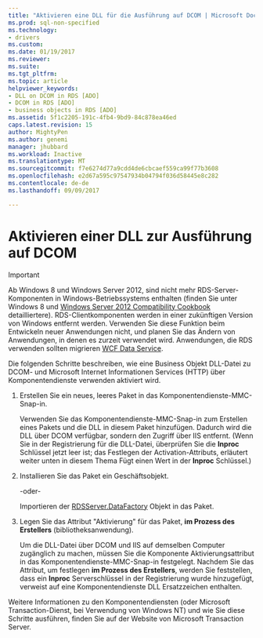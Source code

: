 ```yaml
---
title: "Aktivieren eine DLL für die Ausführung auf DCOM | Microsoft Docs"
ms.prod: sql-non-specified
ms.technology:
- drivers
ms.custom: 
ms.date: 01/19/2017
ms.reviewer: 
ms.suite: 
ms.tgt_pltfrm: 
ms.topic: article
helpviewer_keywords:
- DLL on DCOM in RDS [ADO]
- DCOM in RDS [ADO]
- business objects in RDS [ADO]
ms.assetid: 5f1c2205-191c-4fb4-9bd9-84c878ea46ed
caps.latest.revision: 15
author: MightyPen
ms.author: genemi
manager: jhubbard
ms.workload: Inactive
ms.translationtype: MT
ms.sourcegitcommit: f7e6274d77a9cdd4de6cbcaef559ca99f77b3608
ms.openlocfilehash: e2d67a595c97547934b04794f036d58445e8c282
ms.contentlocale: de-de
ms.lasthandoff: 09/09/2017

---
```

# <a name="enabling-a-dll-to-run-on-dcom"></a>Aktivieren einer DLL zur Ausführung auf DCOM
> [!IMPORTANT]
>  Ab Windows 8 und Windows Server 2012, sind nicht mehr RDS-Server-Komponenten in Windows-Betriebssystems enthalten (finden Sie unter Windows 8 und [Windows Server 2012 Compatibility Cookbook](https://www.microsoft.com/en-us/download/details.aspx?id=27416) detailliertere). RDS-Clientkomponenten werden in einer zukünftigen Version von Windows entfernt werden. Verwenden Sie diese Funktion beim Entwickeln neuer Anwendungen nicht, und planen Sie das Ändern von Anwendungen, in denen es zurzeit verwendet wird. Anwendungen, die RDS verwenden sollten migrieren [WCF Data Service](http://go.microsoft.com/fwlink/?LinkId=199565).  
  
 Die folgenden Schritte beschreiben, wie eine Business Objekt DLL-Datei zu DCOM- und Microsoft Internet Informationen Services (HTTP) über Komponentendienste verwenden aktiviert wird.  
  
1.  Erstellen Sie ein neues, leeres Paket in das Komponentendienste-MMC-Snap-in.  
  
     Verwenden Sie das Komponentendienste-MMC-Snap-in zum Erstellen eines Pakets und die DLL in diesem Paket hinzufügen. Dadurch wird die DLL über DCOM verfügbar, sondern den Zugriff über IIS entfernt. (Wenn Sie in der Registrierung für die DLL-Datei, überprüfen Sie die **Inproc** Schlüssel jetzt leer ist; das Festlegen der Activation-Attributs, erläutert weiter unten in diesem Thema Fügt einen Wert in der **Inproc** Schlüssel.)  
  
2.  Installieren Sie das Paket ein Geschäftsobjekt.  
  
     -oder-  
  
     Importieren der [RDSServer.DataFactory](../../../ado/reference/rds-api/datafactory-object-rdsserver.md) Objekt in das Paket.  
  
3.  Legen Sie das Attribut "Aktivierung" für das Paket, **im Prozess des Erstellers** (bibliotheksanwendung).  
  
     Um die DLL-Datei über DCOM und IIS auf demselben Computer zugänglich zu machen, müssen Sie die Komponente Aktivierungsattribut in das Komponentendienste-MMC-Snap-in festgelegt. Nachdem Sie das Attribut, um festlegen **im Prozess des Erstellers**, werden Sie feststellen, dass ein **Inproc** Serverschlüssel in der Registrierung wurde hinzugefügt, verweist auf eine Komponentendienste DLL Ersatzzeichen enthalten.  
  
 Weitere Informationen zu den Komponentendiensten (oder Microsoft Transaction-Dienst, bei Verwendung von Windows NT) und wie Sie diese Schritte ausführen, finden Sie auf der Website von Microsoft Transaction Server.



